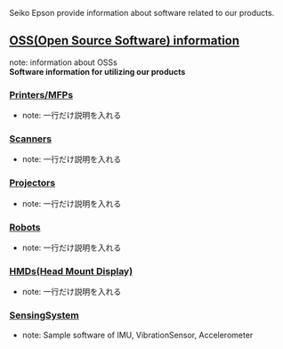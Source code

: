 Seiko Epson provide information about software related to our products.

## [**OSS(Open Source Software) information**](/List/OSSs.md)

note: information about OSSs  
**Software information for utilizing our products** 

### [Printers/MFPs](List/Printers_MFPs.md)
- note: 一行だけ説明を入れる

### [Scanners](List/Scanners.md)
- note: 一行だけ説明を入れる

### [Projectors](List/Projectors.md)
- note: 一行だけ説明を入れる

### [Robots](List/Robots.md)
- note: 一行だけ説明を入れる

### [HMDs(Head Mount Display)](List/HMDs.md)
- note: 一行だけ説明を入れる

### [SensingSystem](https://github.com/cubicleguy)
- note: Sample software of IMU, VibrationSensor, Accelerometer
